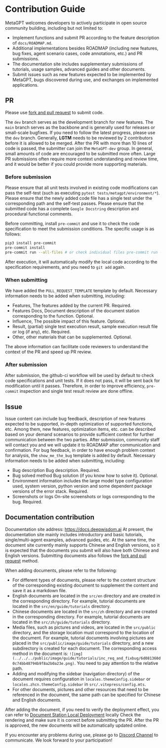 # Contribution Guide

MetaGPT welcomes developers to actively participate in open source community building, including but not limited to:  

- Implement functions and submit PR according to the feature description of `docs/ROADMAP.md`.
- Additional implementations besides ROADMAP (including new features, bug fixes, agent scenario cases, code annotations, etc.) and PR submissions.
- The documentation site includes supplementary submissions of tutorials, usage samples, advanced guides and other documents.
- Submit issues such as new features expected to be implemented by MetaGPT, bugs discovered during use, and exchanges on implemented applications.

## PR
Please use [fork and pull request](https://docs.github.com/en/get-started/exploring-projects-on-github/contributing-to-a-project) to submit code.

The `dev` branch serves as the development branch for new features. The `main` branch serves as the backbone and is generally used for releases or small-scale bugfixes. If you need to follow the latest progress, please use the `dev` branch.
Generally, **LGTM** needs to be reviewed by 2 contributors before it is allowed to be merged. After the PR with more than 10 lines of code is passed, the submitter can join the `MetaGPT-dev` group.
In general, small amounts of code are encouraged to be submitted more often. Large PR submissions often require more context understanding and review time, and it would be better if you could provide more supporting materials.

### Before submission
Please ensure that all unit tests involved in existing code modifications can pass the self-test (such as executing `pytest tests/metagpt/environment/*`).
Please ensure that the newly added code file has a single test under the corresponding path and the self-test passes.
Please ensure that the submitted code has a complete `Google Docstring` description and procedural functional comments.

Before committing, install `pre-commit` and use it to check the code specification to meet the submission conditions. The specific usage is as follows:
```bash
pip3 install pre-commit
pre-commit install
pre-commit run --all-files # or check individual files pre-commit run --files metagpt/roles/*
```
After execution, it will automatically modify the local code according to the specification requirements, and you need to `git add` again.

### When submitting
We have added the `PULL_REQUEST_TEMPLATE` template by default. Necessary information needs to be added when submitting, including:

- Features, The features added by the current PR. Required.
- Features Docs, Document description of the document station corresponding to the function. Optional.
- Influence, The possible impact of this feature. Optional.
- Result, (partial) single test execution result, sample execution result file or log (if any), etc. Required.
- Other, other materials that can be supplemented. Optional.

The above information can facilitate code reviewers to understand the context of the PR and speed up PR review.

### After submission
After submission, the github-ci workflow will be used by default to check code specifications and unit tests. If it does not pass, it will be sent back for modification until it passes. Therefore, in order to improve efficiency, `pre-commit` inspection and single test result review are done offline.

## Issue
Issue content can include bug feedback, description of new features expected to be supported, in-depth optimization of supported functions, etc.
Among them, new features, optimization items, etc. can be described based on your demand scenarios to provide sufficient context for further communication between the two parties. After submission, community staff will contact you and we will update it to ROADMAP after communication and confirmation.
For bug feedback, in order to have enough problem context for analysis, the `show_me_the_bug` template is added by default. Necessary information needs to be added when submitting, including:

- Bug description Bug description. Required.
- Bug solved method Bug solution (if you know how to solve it). Optional.
- Environment information includes the large model type configuration used, system version, python version and some dependent package versions of the error stack. Required.
- Screenshots or logs On-site screenshots or logs corresponding to the bug. Required.

## Documentation contribution
Documentation site address: https://docs.deepwisdom.ai
At present, the documentation site mainly includes introductory and basic tutorials, single/multi-agent examples, advanced guides, etc. At the same time, the document site currently mainly supports Chinese and English versions, so it is expected that the documents you submit will also have both Chinese and English versions.
Submitting documents also follows the [fork and pull request](https://docs.github.com/en/get-started/exploring-projects-on-github/contributing-to-a-project) method.

When adding documents, please refer to the following:

- For different types of documents, please refer to the content structure of the corresponding existing document to supplement the content and save it as a markdown file.
- English documents are located in the `src/en` directory and are created in the corresponding directory. For example, tutorial documents are located in the `src/en/guide/tutorials` directory.
- Chinese documents are located in the `src/zh` directory and are created in the corresponding directory. For example, tutorial documents are located in the `src/zh/guide/tutorials` directory.
- Media files, such as pictures and videos, are located in the `src/public` directory, and the storage location must correspond to the location of the document. For example, tutorial documents involving pictures are placed in the `src/public/image/guide/tutorials` directory, and a new subdirectory is created for each document. The corresponding access method in the document is: `![img](../../../public/image/guide/tutorials/inc_req_and_fixbug/6d081360d0c74bb48794b9f8a2b0a23e.png)`. You need to pay attention to the relative path.
- Adding and modifying the sidebar (navigation directory) of the document requires configuration in `locales.themeConfig.sidebar` or `locales.zhcn.themeConfig.sidebar` in `src/.vitepress/config.mts`.
- For other documents, pictures and other resources that need to be referenced in the document, the same path can be specified for Chinese and English documents.

After adding the document, if you need to verify the deployment effect, you can refer to [Document Station Local Deployment](https://github.com/geekan/MetaGPT-docs?tab=readme-ov-file#local-deployment) locally Check the rendering and make sure it is correct before submitting the PR. After the PR is approved, the new documents will be automatically updated online.

If you encounter any problems during use, please go to [Discord Channel](https://discord.gg/ZRHeExS6xv) to communicate. We look forward to your participation!
